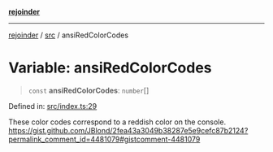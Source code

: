 [**rejoinder**](../../README.md)

***

[rejoinder](../../README.md) / [src](../README.md) / ansiRedColorCodes

# Variable: ansiRedColorCodes

> `const` **ansiRedColorCodes**: `number`[]

Defined in: [src/index.ts:29](https://github.com/Xunnamius/rejoinder/blob/f565868f81df25d1011782666f1a2b9fb2361f02/src/index.ts#L29)

These color codes correspond to a reddish color on the console.
https://gist.github.com/JBlond/2fea43a3049b38287e5e9cefc87b2124?permalink_comment_id=4481079#gistcomment-4481079
